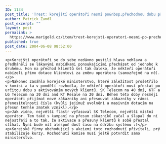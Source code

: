 ```yaml
---
ID: 1134
post_title: 'Trest: korejští operátoři nesmí po&nbsp;přechodnou dobu přijímat nové zákazníky'
author: Patrick Zandl
post_excerpt: ""
layout: post
permalink: >
  https://www.marigold.cz/item/trest-korejsti-operatori-nesmi-po-prechodnou-dobu-prijimat-nove-zakazniky
published: true
post_date: 2004-06-08 08:52:00
---
```

	<p>Korejští operátoři se do sebe nedávno pustili hlava nehlava a předháněli se lákavými nabídkami ponoukajícími přecházet od jednoho k druhému. Hon na přechod klientů šel tak daleko, že někteří operátoři nabízeli přímo dotace klientovi za změnu operátora (samozřejmě na ně).</p>
	<p>Nakonec zasáhlo korejské ministerstvo, které záležitost prošetřilo v komisi a ta v pondělí rozhodla, že někteří operátoři musí přestat po určitou dobu s aktivováním nových klientů. SK Telecom na 40 dní, KTF a LG Telecom na 30 dní and KT Resale na 20 dní. Během této doby nesmějí operátoři přijímat nové zákazníky ani přesouvat zákazníky v rámci přenositelnosti čísla (kvůli jejímuž uvolnění a masivním dotacím na přesun tenhle zmatek vznikl).</p>
	<p>Jak vidno, největší flastr vyfasoval SK Telecom, největší místní operátor. Ten také s kampaní na přesun zákazníků začal a šlapal do ní nejostřeji a to tak, že aktivace a přesuny klientů k sobě přestal stíhat. Nyní bude mít alespoň dost času na údržbu systému :)</p>
	<p>Korejské firmy obchodující s akciemi toto rozhodnutí přivítali, prý stabilizuje kurzy. Rozhodnutí komise musí ještě potvrdit samo ministerstvo.
</p>
